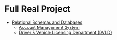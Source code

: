 # Full Real Project

- [Relational Schemas and Databases](RelationalSchemasAndDatabases)
    - [Account Management System](RelationalSchemasAndDatabases/AccountManagementSystem)
    - [Driver & Vehicle Licensing Department (DVLD)](RelationalSchemasAndDatabases/DriverAndVehicleLicenceDepartment)
